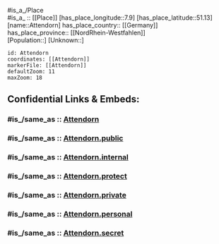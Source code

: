 ﻿---
confidential: public
isDeleted: false
location:
- 51.13
- 7.9
mapmarker: city
mapzoom:
- 7
- 12
SpocWebEntityId: 28918
tags:
- geo/City
type: City
---

#is_a_/Place  
#is_a_ :: [[Place]] 
[has_place_longitude::7.9] 
[has_place_latitude::51.13] 
[name::Attendorn] 
has_place_country:: [[Germany]]  
has_place_province:: [[NordRhein-Westfahlen]]  
[Population::] 
[Unknown::] 


```leaflet
id: Attendorn
coordinates: [[Attendorn]] 
markerFile: [[Attendorn]] 
defaultZoom: 11 
maxZoom: 18
```


## Confidential Links & Embeds: 

### #is_/same_as :: [Attendorn](/_Standards/Earth/Continent/Europe/Europe~Central/Germany/Germany~West/Nordrhein-Westfalen/counties~NW/Olpe/cities~Olpe/Attendorn.md) 

### #is_/same_as :: [Attendorn.public](/_public/Earth/Continent/Europe/Europe~Central/Germany/Germany~West/Nordrhein-Westfalen/counties~NW/Olpe/cities~Olpe/Attendorn.public.md) 

### #is_/same_as :: [Attendorn.internal](/_internal/Earth/Continent/Europe/Europe~Central/Germany/Germany~West/Nordrhein-Westfalen/counties~NW/Olpe/cities~Olpe/Attendorn.internal.md) 

### #is_/same_as :: [Attendorn.protect](/_protect/Earth/Continent/Europe/Europe~Central/Germany/Germany~West/Nordrhein-Westfalen/counties~NW/Olpe/cities~Olpe/Attendorn.protect.md) 

### #is_/same_as :: [Attendorn.private](/_private/Earth/Continent/Europe/Europe~Central/Germany/Germany~West/Nordrhein-Westfalen/counties~NW/Olpe/cities~Olpe/Attendorn.private.md) 

### #is_/same_as :: [Attendorn.personal](/_personal/Earth/Continent/Europe/Europe~Central/Germany/Germany~West/Nordrhein-Westfalen/counties~NW/Olpe/cities~Olpe/Attendorn.personal.md) 

### #is_/same_as :: [Attendorn.secret](/_secret/Earth/Continent/Europe/Europe~Central/Germany/Germany~West/Nordrhein-Westfalen/counties~NW/Olpe/cities~Olpe/Attendorn.secret.md)

